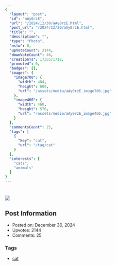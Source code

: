 ```yaml
---
{
  "layout": "post",
  "id": "aAy0rzE",
  "url": "/2024/12/30/aAy0rzE.html",
  "post_url": "/2024/12/30/aAy0rzE.html",
  "title": "",
  "description": "",
  "type": "Photo",
  "nsfw": 0,
  "upVoteCount": 2144,
  "downVoteCount": 46,
  "creationTs": 1735571712,
  "promoted": 0,
  "badges": [],
  "images": {
    "image700": {
      "width": 484,
      "height": 600,
      "url": "/assets/media/aAy0rzE_image700.jpg"
    },
    "image460": {
      "width": 460,
      "height": 570,
      "url": "/assets/media/aAy0rzE_image460.jpg"
    }
  },
  "commentsCount": 25,
  "tags": [
    {
      "key": "cat",
      "url": "/tag/cat"
    }
  ],
  "interests": [
    "cats",
    "animals"
  ]
}
---
```


# 

![](/assets/media/aAy0rzE_image700.jpg)

## Post Information

- Posted on: December 30, 2024
- Upvotes: 2144
- Comments: 25

### Tags

- [cat](/tag/cat)
